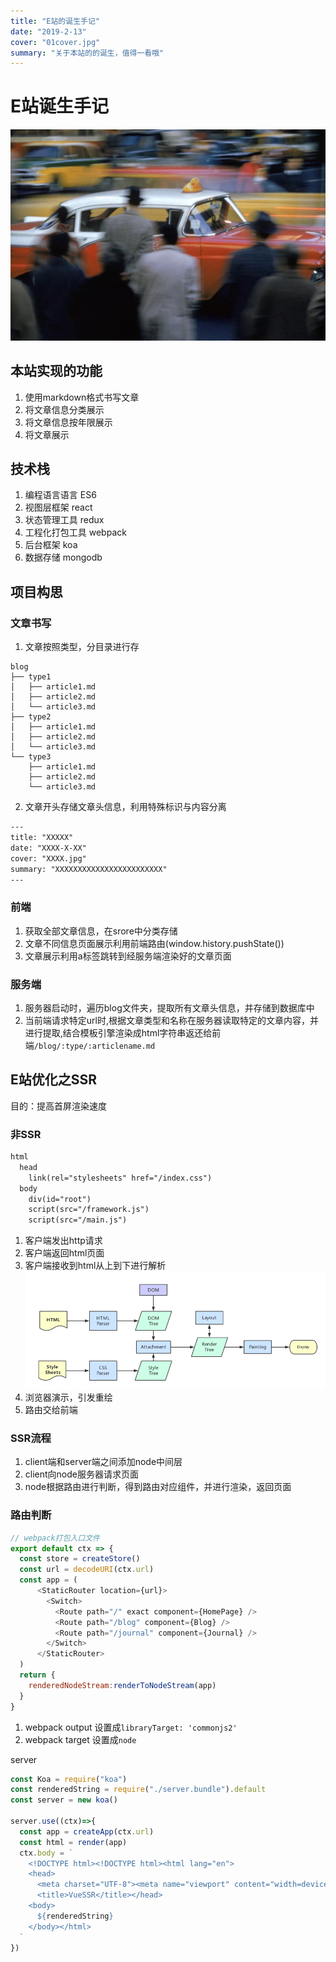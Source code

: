 ```yaml
---
title: "E站的诞生手记"
date: "2019-2-13"
cover: "01cover.jpg"
summary: "关于本站的的诞生，值得一看哦"
---
```


# E站诞生手记

![image](01cover.jpg)

## 本站实现的功能

1. 使用markdown格式书写文章
2. 将文章信息分类展示
3. 将文章信息按年限展示
4. 将文章展示

## 技术栈

1. 编程语言语言 ES6
2. 视图层框架 react
3. 状态管理工具 redux
4. 工程化打包工具 webpack
5. 后台框架 koa
6. 数据存储 mongodb

## 项目构思

### 文章书写

1. 文章按照类型，分目录进行存

  ```dir
  blog
  ├── type1
  │   ├── article1.md
  │   ├── article2.md
  │   └── article3.md
  ├── type2
  │   ├── article1.md
  │   ├── article2.md
  │   └── article3.md
  └── type3
      ├── article1.md
      ├── article2.md
      └── article3.md
  ```

2. 文章开头存储文章头信息，利用特殊标识与内容分离

  ```html
  ---
  title: "XXXXX"
  date: "XXXX-X-XX"
  cover: "XXXX.jpg"
  summary: "XXXXXXXXXXXXXXXXXXXXXXXX"
  ---
  ```

### 前端

1. 获取全部文章信息，在srore中分类存储
2. 文章不同信息页面展示利用前端路由(window.history.pushState())
3. 文章展示利用a标签跳转到经服务端渲染好的文章页面

### 服务端

1. 服务器启动时，遍历blog文件夹，提取所有文章头信息，并存储到数据库中
2. 当前端请求特定url时,根据文章类型和名称在服务器读取特定的文章内容，并进行提取,结合模板引擎渲染成html字符串返还给前端`/blog/:type/:articlename.md`

## E站优化之SSR

目的：提高首屏渲染速度

### 非SSR

```html
html
  head
    link(rel="stylesheets" href="/index.css")
  body
    div(id="root")
    script(src="/framework.js")
    script(src="/main.js")
```

1. 客户端发出http请求
2. 客户端返回html页面
3. 客户端接收到html从上到下进行解析
![image](browser.jpg)
4. 浏览器演示，引发重绘
5. 路由交给前端

### SSR流程

1. client端和server端之间添加node中间层
2. client向node服务器请求页面
3. node根据路由进行判断，得到路由对应组件，并进行渲染，返回页面

### 路由判断

````js
// webpack打包入口文件
export default ctx => {
  const store = createStore()
  const url = decodeURI(ctx.url)
  const app = (
      <StaticRouter location={url}>
        <Switch>
          <Route path="/" exact component={HomePage} />
          <Route path="/blog" component={Blog} />
          <Route path="/journal" component={Journal} />
        </Switch>
      </StaticRouter>
  )
  return {
    renderedNodeStream:renderToNodeStream(app)
  }
}
````

1. webpack output 设置成`libraryTarget: 'commonjs2'`
2. webpack target 设置成`node`

server

```js
const Koa = require("koa")
const renderedString = require("./server.bundle").default
const server = new koa()

server.use((ctx)=>{
  const app = createApp(ctx.url)
  const html = render(app)
  ctx.body = `
    <!DOCTYPE html><!DOCTYPE html><html lang="en">
    <head>
      <meta charset="UTF-8"><meta name="viewport" content="width=device-width, initial-scale=1.0">
      <title>VueSSR</title></head>
    <body>
      ${renderedString}
    </body></html>
  `
})


```
